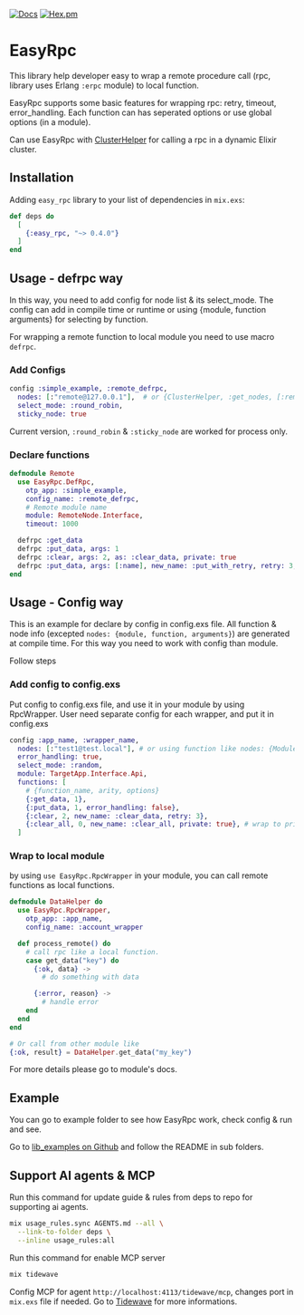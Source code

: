 [![Docs](https://img.shields.io/badge/api-docs-green.svg?style=flat)](https://hexdocs.pm/easy_rpc)
[![Hex.pm](https://img.shields.io/hexpm/v/easy_rpc.svg?style=flat&color=blue)](https://hex.pm/packages/easy_rpc)

# EasyRpc

This library help developer easy to wrap a remote procedure call (rpc, library uses Erlang `:erpc` module) to local function.

EasyRpc supports some basic features for wrapping rpc: retry, timeout, error_handling.
Each function can has seperated options or use global options (in a module).

Can use EasyRpc with [ClusterHelper](https://hex.pm/packages/cluster_helper) for calling a rpc in a dynamic Elixir cluster.

## Installation

Adding `easy_rpc` library to your list of dependencies in `mix.exs`:

```elixir
def deps do
  [
    {:easy_rpc, "~> 0.4.0"}
  ]
end
```

## Usage - defrpc way

In this way, you need to add config for node list & its select_mode.
The config can add in compile time or runtime or using {module, function arguments} for selecting by function.

For wrapping a remote function to local module you need to use macro `defrpc`.

### Add Configs

```Elixir
config :simple_example, :remote_defrpc,
  nodes: [:"remote@127.0.0.1"],  # or {ClusterHelper, :get_nodes, [:remote_api]},
  select_mode: :round_robin,
  sticky_node: true
```

Current version, `:round_robin` & `:sticky_node` are worked for process only.

### Declare functions

```Elixir
defmodule Remote
  use EasyRpc.DefRpc,
    otp_app: :simple_example,
    config_name: :remote_defrpc,
    # Remote module name
    module: RemoteNode.Interface,
    timeout: 1000

  defrpc :get_data
  defrpc :put_data, args: 1
  defrpc :clear, args: 2, as: :clear_data, private: true
  defrpc :put_data, args: [:name], new_name: :put_with_retry, retry: 3, timeout: 1000
end
```

## Usage - Config way

This is an example for declare by config in config.exs file.
All function & node info (excepted `nodes: {module, function, arguments}`) are generated at compile time.
For this way you need to work with config than module.

Follow steps

### Add config to config.exs

Put config to config.exs file, and use it in your module by using RpcWrapper.
User need separate config for each wrapper, and put it in config.exs

```Elixir
config :app_name, :wrapper_name,
  nodes: [:"test1@test.local"], # or using function like nodes: {Module, Fun, Args}
  error_handling: true,
  select_mode: :random,
  module: TargetApp.Interface.Api,
  functions: [
    # {function_name, arity, options}
    {:get_data, 1},
    {:put_data, 1, error_handling: false},
    {:clear, 2, new_name: :clear_data, retry: 3},
    {:clear_all, 0, new_name: :clear_all, private: true}, # wrap to private function.
  ]
```

### Wrap to local module

by using `use EasyRpc.RpcWrapper` in your module, you can call remote functions as local functions.

```Elixir
defmodule DataHelper do
  use EasyRpc.RpcWrapper,
    otp_app: :app_name,
    config_name: :account_wrapper

  def process_remote() do
    # call rpc like a local function.
    case get_data("key") do
      {:ok, data} ->
        # do something with data

      {:error, reason} ->
        # handle error
    end
  end
end

# Or call from other module like
{:ok, result} = DataHelper.get_data("my_key")
```

For more details please go to module's docs.

## Example

You can go to example folder to see how EasyRpc work, check config & run and see.

Go to [lib_examples on Github](https://github.com/ohhi-vn/lib_examples/tree/main/easy_rpc) and follow the README in sub folders.


## Support AI agents & MCP

Run this command for update guide & rules from deps to repo for supporting ai agents.

```bash
mix usage_rules.sync AGENTS.md --all \
  --link-to-folder deps \
  --inline usage_rules:all
```

Run this command for enable MCP server

```bash
mix tidewave
```

Config MCP for agent `http://localhost:4113/tidewave/mcp`, changes port in `mix.exs` file if needed. Go to [Tidewave](https://hexdocs.pm/tidewave/) for more informations.
